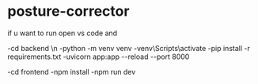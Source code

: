 # posture-corrector


if u want to run open vs code and 


-cd backend \n
-python -m venv venv
-venv\Scripts\activate
-pip install -r requirements.txt
-uvicorn app:app --reload --port 8000


-cd frontend
-npm install
-npm run dev
